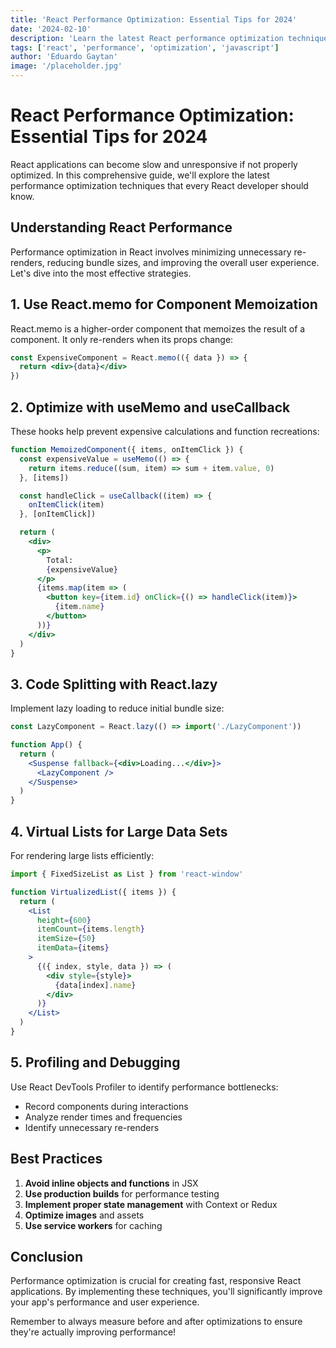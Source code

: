 ```yaml
---
title: 'React Performance Optimization: Essential Tips for 2024'
date: '2024-02-10'
description: 'Learn the latest React performance optimization techniques including memoization, lazy loading, and profiling to make your React apps lightning fast.'
tags: ['react', 'performance', 'optimization', 'javascript']
author: 'Eduardo Gaytan'
image: '/placeholder.jpg'
---
```


# React Performance Optimization: Essential Tips for 2024

React applications can become slow and unresponsive if not properly optimized. In this comprehensive guide, we'll explore the latest performance optimization techniques that every React developer should know.

## Understanding React Performance

Performance optimization in React involves minimizing unnecessary re-renders, reducing bundle sizes, and improving the overall user experience. Let's dive into the most effective strategies.

## 1. Use React.memo for Component Memoization

React.memo is a higher-order component that memoizes the result of a component. It only re-renders when its props change:

```jsx
const ExpensiveComponent = React.memo(({ data }) => {
  return <div>{data}</div>
})
```

## 2. Optimize with useMemo and useCallback

These hooks help prevent expensive calculations and function recreations:

```jsx
function MemoizedComponent({ items, onItemClick }) {
  const expensiveValue = useMemo(() => {
    return items.reduce((sum, item) => sum + item.value, 0)
  }, [items])

  const handleClick = useCallback((item) => {
    onItemClick(item)
  }, [onItemClick])

  return (
    <div>
      <p>
        Total:
        {expensiveValue}
      </p>
      {items.map(item => (
        <button key={item.id} onClick={() => handleClick(item)}>
          {item.name}
        </button>
      ))}
    </div>
  )
}
```

## 3. Code Splitting with React.lazy

Implement lazy loading to reduce initial bundle size:

```jsx
const LazyComponent = React.lazy(() => import('./LazyComponent'))

function App() {
  return (
    <Suspense fallback={<div>Loading...</div>}>
      <LazyComponent />
    </Suspense>
  )
}
```

## 4. Virtual Lists for Large Data Sets

For rendering large lists efficiently:

```jsx
import { FixedSizeList as List } from 'react-window'

function VirtualizedList({ items }) {
  return (
    <List
      height={600}
      itemCount={items.length}
      itemSize={50}
      itemData={items}
    >
      {({ index, style, data }) => (
        <div style={style}>
          {data[index].name}
        </div>
      )}
    </List>
  )
}
```

## 5. Profiling and Debugging

Use React DevTools Profiler to identify performance bottlenecks:

- Record components during interactions
- Analyze render times and frequencies
- Identify unnecessary re-renders

## Best Practices

1. **Avoid inline objects and functions** in JSX
2. **Use production builds** for performance testing
3. **Implement proper state management** with Context or Redux
4. **Optimize images** and assets
5. **Use service workers** for caching

## Conclusion

Performance optimization is crucial for creating fast, responsive React applications. By implementing these techniques, you'll significantly improve your app's performance and user experience.

Remember to always measure before and after optimizations to ensure they're actually improving performance!
